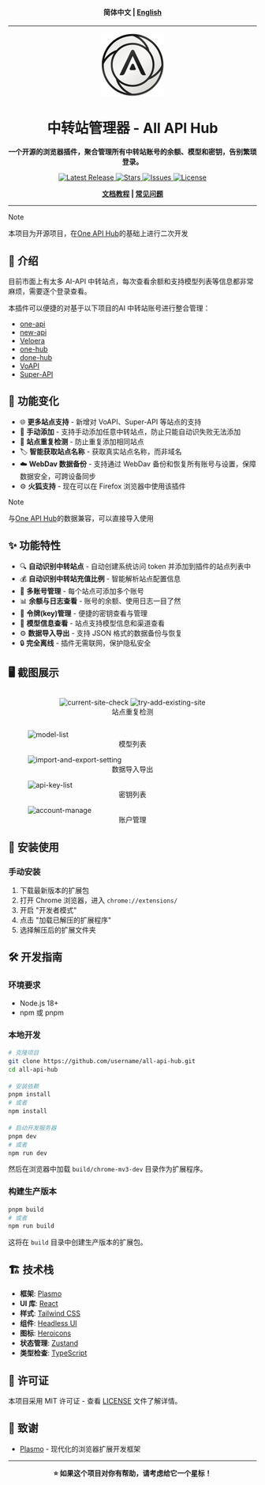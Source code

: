 <h4 align="center">
简体中文 | <a href="./README_EN.md">English</a>
</h4>

<hr/>

<div align="center">
  <img src="assets/icon.png" alt="All API Hub Logo" width="128" height="128">

# 中转站管理器 - All API Hub

**一个开源的浏览器插件，聚合管理所有中转站账号的余额、模型和密钥，告别繁琐登录。**

<p align="center">
<a href="https://github.com/qixing-jk/all-api-hub/releases">
  <img alt="Latest Release" src="https://img.shields.io/github/v/release/qixing-jk/all-api-hub?style=flat">
</a>
<a href="https://github.com/qixing-jk/all-api-hub/stargazers">
  <img alt="Stars" src="https://img.shields.io/github/stars/qixing-jk/all-api-hub?style=flat">
</a>
<a href="https://github.com/qixing-jk/all-api-hub/issues">
  <img alt="Issues" src="https://img.shields.io/github/issues/qixing-jk/all-api-hub?style=flat">
</a>
<a href="https://github.com/qixing-jk/all-api-hub/blob/main/LICENSE">
  <img alt="License" src="https://img.shields.io/github/license/qixing-jk/all-api-hub?style=flat">
</a>
</p>

**[文档教程](https://qixing-jk.github.io/all-api-hub/) | [常见问题](https://qixing-jk.github.io/all-api-hub/faq.html)**

</div>

---

> [!NOTE]  
> 本项目为开源项目，在[One API Hub](https://github.com/fxaxg/one-api-hub)的基础上进行二次开发

## 📖 介绍

目前市面上有太多 AI-API 中转站点，每次查看余额和支持模型列表等信息都非常麻烦，需要逐个登录查看。

本插件可以便捷的对基于以下项目的AI 中转站账号进行整合管理：

- [one-api](https://github.com/songquanpeng/one-api)
- [new-api](https://github.com/QuantumNous/new-api)
- [Veloera](https://github.com/Veloera/Veloera)
- [one-hub](https://github.com/MartialBE/one-hub)
- [done-hub](https://github.com/deanxv/done-hub)
- [VoAPI](https://github.com/VoAPI/VoAPI)
- [Super-API](https://github.com/SuperAI-Api/Super-API)

## 🧬 功能变化

- 🌐 **更多站点支持** - 新增对 VoAPI、Super-API 等站点的支持
- 📝 **手动添加** - 支持手动添加任意中转站点，防止只能自动识失败无法添加
- 🔄 **站点重复检测** - 防止重复添加相同站点
- ️🏷️ **智能获取站点名称** - 获取真实站点名称，而非域名
- ☁️ **WebDav 数据备份** - 支持通过 WebDav 备份和恢复所有账号与设置，保障数据安全，可跨设备同步
- ⚙️ **火狐支持** - 现在可以在 Firefox 浏览器中使用该插件

> [!NOTE]
> 与[One API Hub](https://github.com/fxaxg/one-api-hub)的数据兼容，可以直接导入使用

## ✨ 功能特性

- 🔍 **自动识别中转站点** - 自动创建系统访问 token 并添加到插件的站点列表中
- 💰 **自动识别中转站充值比例** - 智能解析站点配置信息
- 👥 **多账号管理** - 每个站点可添加多个账号
- 📊 **余额与日志查看** - 账号的余额、使用日志一目了然
- 🔑 **令牌(key)管理** - 便捷的密钥查看与管理
- 🤖 **模型信息查看** - 站点支持模型信息和渠道查看
- ⚙️ **数据导入导出** - 支持 JSON 格式的数据备份与恢复
- 🔒 **完全离线** - 插件无需联网，保护隐私安全

## 🖥️ 截图展示


<div style="display: flex; justify-content: center; gap: 20px; box-sizing: border-box; flex-wrap: wrap;">
  <figure>
    <img src="docs/docs/.vuepress/image/current-site-check.png" alt="current-site-check" style="width:49%;height:auto;">
    <img src="docs/docs/.vuepress/image/try-add-existing-site.png" alt="try-add-existing-site" style="width:49%;height:auto;">
    <figcaption style="text-align:center;">站点重复检测</figcaption>
  </figure>
</div>
  <figure>
    <img src="docs/docs/.vuepress/image/model-list.png" alt="model-list" style="height:auto;">
    <figcaption style="text-align:center;">模型列表</figcaption>
  </figure>
  <figure>
    <img src="docs/docs/.vuepress/image/import-and-export-setting.png" alt="import-and-export-setting" style="height:auto;">
    <figcaption style="text-align:center;">数据导入导出</figcaption>
  </figure>
  <figure>
    <img src="docs/docs/.vuepress/image/api-key-list.png" alt="api-key-list" style="height:auto;">
    <figcaption style="text-align:center;">密钥列表</figcaption>
  </figure>
  <figure>
    <img src="docs/docs/.vuepress/image/account-manage.png" alt="account-manage" style="height:auto;">
    <figcaption style="text-align:center;">账户管理</figcaption>
  </figure>

## 🚀 安装使用

### 手动安装

1. 下载最新版本的扩展包
2. 打开 Chrome 浏览器，进入 `chrome://extensions/`
3. 开启 "开发者模式"
4. 点击 "加载已解压的扩展程序"
5. 选择解压后的扩展文件夹

## 🛠️ 开发指南

### 环境要求

- Node.js 18+
- npm 或 pnpm

### 本地开发

```bash
# 克隆项目
git clone https://github.com/username/all-api-hub.git
cd all-api-hub

# 安装依赖
pnpm install
# 或者
npm install

# 启动开发服务器
pnpm dev
# 或者
npm run dev
```

然后在浏览器中加载 `build/chrome-mv3-dev` 目录作为扩展程序。

### 构建生产版本

```bash
pnpm build
# 或者 
npm run build
```

这将在 `build` 目录中创建生产版本的扩展包。


## 🏗️ 技术栈

- **框架**: [Plasmo](https://plasmo.com)
- **UI 库**: [React](https://reactjs.org)
- **样式**: [Tailwind CSS](https://tailwindcss.com)
- **组件**: [Headless UI](https://headlessui.com)
- **图标**: [Heroicons](https://heroicons.com)
- **状态管理**: [Zustand](https://zustand-demo.pmnd.rs)
- **类型检查**: [TypeScript](https://typescriptlang.org)

## 📄 许可证

本项目采用 MIT 许可证 - 查看 [LICENSE](LICENSE) 文件了解详情。

## 🙏 致谢

- [Plasmo](https://plasmo.com) - 现代化的浏览器扩展开发框架

---

<div align="center">
  <strong>⭐ 如果这个项目对你有帮助，请考虑给它一个星标！</strong>
</div>